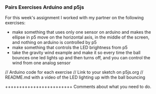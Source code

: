 ### Pairs Exercises Arduino and p5js

For this week's assignment I worked with my partner on the following exercises:

- make something that uses only one sensor on arduino and makes the ellipse in p5 move on the horizontal axis, in the middle of the screen, and nothing on arduino is controlled by p5
- make something that controls the LED brightness from p5
- take the gravity wind example and make it so every time the ball bounces one led lights up and then turns off, and you can control the wind from one analog sensor

// Arduino code for each exercise
// Link to your sketch on p5js.org
// README.md with a video of the LED lighting up with the ball bouncing

++++++++++++++++++++++++
Comments about what you need to do.
